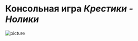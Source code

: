 
# Консольная игра ___Крестики - Нолики___ 


![picture](https://www.compgramotnost.ru/wp-content/uploads/2019/04/krestiki-noliki-onlajn.jpg)